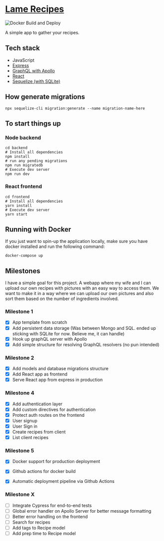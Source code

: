# [Lame Recipes](https://lamerecipes.com)
![Docker Build and Deploy](https://github.com/brunojppb/lame-recipes/workflows/Build%20and%20Deploy/badge.svg?branch=master)

A simple app to gather your recipes.

## Tech stack

- JavaScript
- [Express](https://expressjs.com/)
- [GraphQL with Apollo](https://graphql.org/)
- [React](https://reactjs.org/)
- [Sequelize (with SQLite)](https://sequelize.org/)

## How generate migrations

```shell
npx sequelize-cli migration:generate --name migration-name-here
```

## To start things up

### Node backend
```shell
cd backend
# Install all dependencies
npm install
# run any pending migrations
npm run migratedb
# Execute dev server
npm run dev
```

### React frontend
```shell
cd frontend
# Install all dependencies
yarn install
# Execute dev server
yarn start
```

## Running with Docker

If you just want to spin-up the application locally, make sure you have docker installed and run the following command:

```shell
docker-compose up
```

## Milestones

I have a simple goal for this project. A webapp where my wife and I can upload our own recipes with pictures with an easy way to access them.
We want to make it in a way where we can upload our own pictures and also sort them based on the number of ingredients involved.

### Milestone 1

- [x] App template from scratch
- [x] Add persistent data storage (Was between Mongo and SQL. ended up sticking with SQLite for now. Believe me, it can handle)
- [x] Hook up graphQL server with Apollo
- [x] Add simple structure for resolving GraphQL resolvers (no pun intended)

### Milestone 2

- [x] Add models and database migrations structure
- [x] Add React app as frontend
- [x] Serve React app from express in production

### Milestone 4

- [x] Add authentication layer
- [x] Add custom directives for authentication
- [x] Protect auth routes on the frontend
- [x] User signup
- [x] User Sign in
- [x] Create recipes from client
- [x] List client recipes

### Milestone 5

- [x] Docker support for production deployment
- [x] Github actions for docker build
- [x] Automatic deployment pipeline via Github Actions


### Milestone X

- [ ] Integrate Cypress for end-to-end tests
- [ ] Global error handler on Apollo Server for better message formatting
- [ ] Better error handling on the frontend
- [ ] Search for recipes
- [ ] Add tags to Recipe model
- [ ] Add prep time to Recipe model